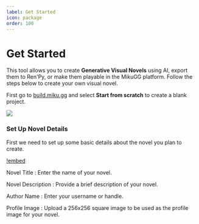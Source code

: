 ```yaml
---
label: Get Started
icon: package
order: 100
---
```


# Get Started
This tool allows you to create **Generative Visual Novels** using AI, export them to Ren'Py, or make them playable in the MikuGG platform. Follow the steps below to create your own visual novel.

First go to [build.miku.gg](https://build.miku.gg) and select **Start from scratch** to create a blank project.

![](/assets/novel-builder/homepage.png)


### Set Up Novel Details

First we need to set up some basic details about the novel you plan to create.

[!embed](/assets/novel-builder/tutorial_1.mp4)

Novel Title
:   Enter the name of your novel.

Novel Description
:   Provide a brief description of your novel.

Author Name
:   Enter your username or handle.

Profile Image
:   Upload a 256x256 square image to be used as the profile image for your novel.
